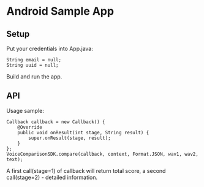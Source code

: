 # Android Sample App

## Setup
Put your credentials into App.java:
```
String email = null;
String uuid = null;
```

Build and run the app.

## API
Usage sample:
```
Callback callback = new Callback() {
    @Override
    public void onResult(int stage, String result) {
        super.onResult(stage, result);
    }
};
VoiceComparisonSDK.compare(callback, context, Format.JSON, wav1, wav2, text);
```
A first call(stage=1) of callback will return total score, a second call(stage=2) - detailed information.
